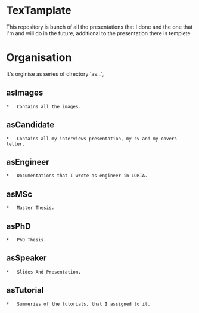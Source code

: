 # TexTamplate
This repository is bunch of all the presentations that I done and the one that I'm and will do in the future, additional to the presentation there is templete

# Organisation
It's orginise as series of directory 'as...', 


## asImages
	*	Contains all the images.

## asCandidate
	*	Contains all my interviews presentation, my cv and my covers letter.
## asEngineer  
	*	Documentations that I wrote as engineer in LORIA.	
## asMSc 
	*	Master Thesis.
## asPhD 
	*	PhD Thesis.
## asSpeaker 
	*	Slides And Presentation.
## asTutorial
	*	Summeries of the tutorials, that I assigned to it.
